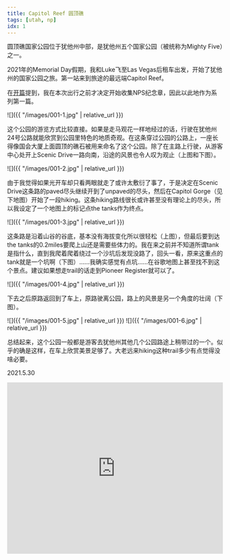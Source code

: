 ```yaml
---
title: Capitol Reef 圆顶礁
tags: [utah, np]
idx: 1
---
```


圆顶礁国家公园位于犹他州中部，是犹他州五个国家公园（被统称为Mighty Five）之一。

2021年的Memorial Day假期，我和Luke飞至Las Vegas后租车出发，开始了犹他州的国家公园之旅。第一站来到旅途的最远端Capitol Reef。

在[开篇](../index.md)提到，我在本次出行之前才决定开始收集NPS纪念章，因此以此地作为系列第一篇。

![]({{ "/images/001-1.jpg" | relative_url }})

这个公园的游览方式比较直接。如果是走马观花一样地经过的话，行驶在犹他州24号公路就能欣赏到公园里特色的地质奇观。在这条穿过公园的公路上，一座长得像国会大厦上面圆顶的礁石被用来命名了这个公园。除了在主路上行驶，从游客中心处开上Scenic Drive一路向南，沿途的风景也令人叹为观止（上图和下图）。

![]({{ "/images/001-2.jpg" | relative_url }})

由于我觉得如果光开车却只看两眼就走了或许太敷衍了事了，于是决定在Scenic Drive这条路的paved尽头继续开到了unpaved的尽头，然后在Capitol Gorge（见下地图）开始了一段hiking。这条hiking路线很长或许甚至没有理论上的尽头，所以我设定了一个地图上的标记点the tanks作为终点。

![]({{ "/images/001-3.jpg" | relative_url }})

这条路是沿着山谷的谷底，基本没有海拔变化所以很轻松（上图），但最后要到达the tanks的0.2miles要爬上山还是需要些体力的。我在来之前并不知道所谓tank是指什么，直到我爬着爬着绕过一个沙坑后发现没路了，回头一看，原来这重点的tank就是一个坑啊（下图）……我确实感觉有点坑……在谷歌地图上甚至找不到这个景点。建议如果想走trail的话走到Pioneer Register就可以了。

![]({{ "/images/001-4.jpg" | relative_url }})

下去之后原路返回到了车上，原路驶离公园，路上的风景是另一个角度的壮阔（下图）。

![]({{ "/images/001-5.jpg" | relative_url }})
![]({{ "/images/001-6.jpg" | relative_url }})

总结起来，这个公园一般都是游客去犹他州其他几个公园路途上稍带过的一个。似乎的确是这样，在车上欣赏美景足够了。大老远来hiking这种trail多少有点觉得没啥必要。

2021.5.30

<iframe src="https://www.google.com/maps/embed?pb=!1m14!1m8!1m3!1d401268.1780684047!2d-111.1802523!3d38.2120409!3m2!1i1024!2i768!4f13.1!3m3!1m2!1s0x0%3A0x117b5419cbc5ec58!2sCapitol%20Gorge%20Trailhead!5e0!3m2!1sen!2sus!4v1652162891508!5m2!1sen!2sus" width="100%" height="400" style="border:0;" allowfullscreen="" loading="lazy" referrerpolicy="no-referrer-when-downgrade"></iframe>
